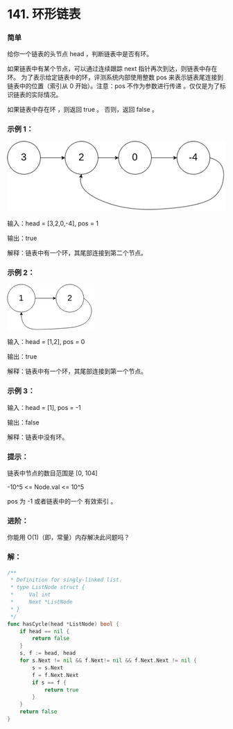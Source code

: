 # 141. 环形链表

### 简单

给你一个链表的头节点 head ，判断链表中是否有环。

如果链表中有某个节点，可以通过连续跟踪 next 指针再次到达，则链表中存在环。 为了表示给定链表中的环，评测系统内部使用整数 pos 来表示链表尾连接到链表中的位置（索引从 0 开始）。注意：pos 不作为参数进行传递 。仅仅是为了标识链表的实际情况。

如果链表中存在环 ，则返回 true 。 否则，返回 false 。

### 示例 1：
![list1](/file/img/circularlinkedlist1.png)

输入：head = [3,2,0,-4], pos = 1

输出：true

解释：链表中有一个环，其尾部连接到第二个节点。

### 示例 2：
![list2](/file/img/circularlinkedlist2.png)

输入：head = [1,2], pos = 0

输出：true

解释：链表中有一个环，其尾部连接到第一个节点。

### 示例 3：

输入：head = [1], pos = -1

输出：false

解释：链表中没有环。

### 提示：

链表中节点的数目范围是 [0, 104]

-10^5 <= Node.val <= 10^5

pos 为 -1 或者链表中的一个 有效索引 。

### 进阶：

你能用 O(1)（即，常量）内存解决此问题吗？

### 解：
```go
/**
 * Definition for singly-linked list.
 * type ListNode struct {
 *     Val int
 *     Next *ListNode
 * }
 */
func hasCycle(head *ListNode) bool {
    if head == nil {
        return false
    }
    s, f := head, head
    for s.Next != nil && f.Next!= nil && f.Next.Next != nil {
        s = s.Next
        f = f.Next.Next
        if s == f {
            return true
        }
    }
    return false
}
```
